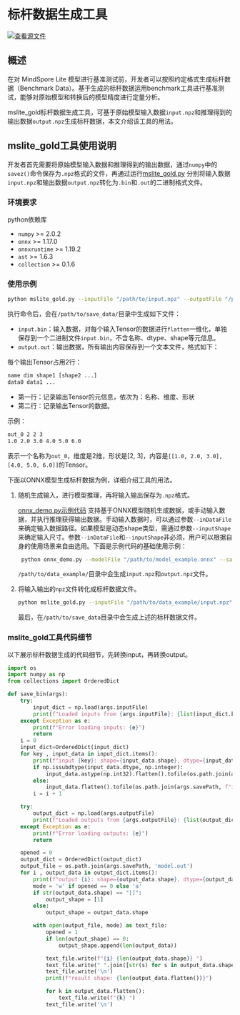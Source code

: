 # 标杆数据生成工具

[![查看源文件](https://mindspore-website.obs.cn-north-4.myhuaweicloud.com/website-images/r2.6.0rc1/resource/_static/logo_source.svg)](https://gitee.com/mindspore/docs/blob/r2.6.0rc1/docs/lite/docs/source_zh_cn/tools/benchmark_golden_data.md)

## 概述

在对 MindSpore Lite 模型进行基准测试前，开发者可以按照约定格式生成标杆数据（Benchmark Data）。基于生成的标杆数据运用benchmark工具进行基准测试，能够对原始模型和转换后的模型精度进行定量分析。

mslite_gold标杆数据生成工具，可基于原始模型输入数据`input.npz`和推理得到的输出数据`output.npz`生成标杆数据，本文介绍该工具的用法。

## mslite_gold工具使用说明

开发者首先需要将原始模型输入数据和推理得到的输出数据，通过`numpy`中的`savez()`命令保存为`.npz`格式的文件，再通过运行[mslite_gold.py](https://gitee.com/mindspore/docs/blob/r2.6.0rc1/docs/sample_code/golden/mslite_gold.py) 分别将输入数据`input.npz`和输出数据`output.npz`转化为`.bin`和`.out`的二进制格式文件。

### 环境要求

python依赖库

- `numpy` >= 2.0.2
- `onnx` >= 1.17.0
- `onnxruntime` >= 1.19.2
- `ast` >= 1.6.3
- `collection` >= 0.1.6

### 使用示例

```bash
python mslite_gold.py --inputFile "/path/to/input.npz" --outputFile "/path/to/output.npz" --savePath "/path/to/save_data"
```

执行命令后，会在`/path/to/save_data/`目录中生成如下文件：

- `input.bin`：输入数据，对每个输入Tensor的数据进行`flatten`一维化，单独保存到一个二进制文件`input.bin`，不含名称、dtype、shape等元信息。
- `output.out`：输出数据，所有输出内容保存到一个文本文件，格式如下：

每个输出Tensor占用2行：

```bash
name dim shape1 [shape2 ...]
data0 data1 ...
```

- 第一行：记录输出Tensor的元信息，依次为：名称、维度、形状
- 第二行：记录输出Tensor的数据。

示例：

```bash
out_0 2 2 3
1.0 2.0 3.0 4.0 5.0 6.0
```

表示一个名称为`out_0`，维度是2维，形状是[2, 3]，内容是`[[1.0, 2.0, 3.0], [4.0, 5.0, 6.0]]`的Tensor。

下面以ONNX模型生成标杆数据为例，详细介绍工具的用法。

1. 随机生成输入，进行模型推理，再将输入输出保存为`.npz`格式。

   [onnx_demo.py示例代码](https://gitee.com/mindspore/docs/blob/r2.6.0rc1/docs/sample_code/golden/onnx_demo.py) 支持基于ONNX模型随机生成数据，或手动输入数据，并执行推理获得输出数据。手动输入数据时，可以通过参数`--inDataFile`来确定输入数据路径。如果模型是动态shape类型，需通过参数`--inputShape`来确定输入尺寸。参数`--inDataFile`和`--inputShape`非必须，用户可以根据自身的使用场景来自由选用。下面是示例代码的基础使用示例：

   ```bash
    python onnx_demo.py --modelFile "/path/to/model_example.onnx" --savePath "/path/to/data_example"
   ```

   `/path/to/data_example/`目录中会生成`input.npz`和`output.npz`文件。

2. 将输入输出的`npz`文件转化成标杆数据文件。

   ```bash
   python mslite_gold.py --inputFile "/path/to/data_example/input.npz" --outputFile "/path/to/data_example/output.npz" --savePath "/path/to/save_data"
   ```

   最后，在`/path/to/save_data`目录中会生成上述的标杆数据文件。

### mslite_gold工具代码细节

以下展示标杆数据生成的代码细节，先转换input，再转换output。

```python
import os
import numpy as np
from collections import OrderedDict

def save_bin(args):
    try:
        input_dict = np.load(args.inputFile)
        print(f"Loaded inputs from {args.inputFile}: {list(input_dict.keys())}")
    except Exception as e:
        print(f"Error loading inputs: {e}")
        return
    i = 0
    input_dict=OrderedDict(input_dict)
    for key , input_data in input_dict.items():
        print(f"input {key}: shape={input_data.shape}, dtype={input_data.dtype}")
        if np.issubdtype(input_data.dtype, np.integer):
            input_data.astype(np.int32).flatten().tofile(os.path.join(args.savePath, f"input.bin{i}"))
        else:
            input_data.flatten().tofile(os.path.join(args.savePath, f"input.bin{i}"))
        i = i + 1

    try:
        output_dict = np.load(args.outputFile)
        print(f"Loaded outputs from {args.outputFile}: {list(output_dict.keys())}")
    except Exception as e:
        print(f"Error loading outputs: {e}")
        return

    opened = 0
    output_dict = OrderedDict(output_dict)
    output_file = os.path.join(args.savePath, 'model.out')
    for i , output_data in output_dict.items():
        print(f"output {i}: shape={output_data.shape}, dtype={output_data.dtype}")
        mode = 'w' if opened == 0 else 'a'
        if str(output_data.shape) == "[]":
            output_shape = [1]
        else:
            output_shape = output_data.shape

        with open(output_file, mode) as text_file:
            opened = 1
            if len(output_shape) == 0:
                output_shape.append(len(output_data))

            text_file.write(f"{i} {len(output_data.shape)} ")
            text_file.write(" ".join([str(s) for s in output_data.shape]))
            text_file.write('\n')
            print(f"result shape: {len(output_data.flatten())}")

            for k in output_data.flatten():
                text_file.write(f"{k} ")
            text_file.write('\n')
```
